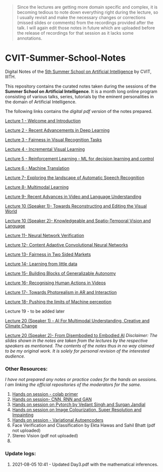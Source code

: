 
>  Since the lectures are getting more domain specific and complex, it is becoming tedious to note down everything right during the lecture, so I usually revisit and make the necessary changes or corrections (missed slides or comments) from the recordings provided after the talk. I will again edit those notes in future which are uploaded before the release of recordings for that session as it lacks some annotations.

# CVIT-Summer-School-Notes
Digital Notes of the [5th Summer School on Artificial Intelligence](http://cvit.iiit.ac.in/summerschool2021/index.php) by CVIT, IIITH.

This repository contains the curated notes taken during the sessions of the __Summer School on Artificial Intelligence__.
It is a month long online program consisting of various talks, series, tutorials by the eminent personalities in the domain of Artificial Intelligence.

The following links contains the _digital pdf version_ of the notes prepared.

[Lecture 1 - Welcome and Introduction](https://github.com/ReboreExplore/CVIT-Summer-School-Notes/blob/main/Day%201.pdf)

[Lecture 2 - Recent Advancements in Deep Learning](https://github.com/ReboreExplore/CVIT-Summer-School-Notes/blob/main/Day%202.pdf)

[Lecture 3 - Fairness in Visual Recognition Tasks](https://github.com/ReboreExplore/CVIT-Summer-School-Notes/blob/main/Day%203.pdf)

[Lecture 4 - Incremental Visual Learning](https://github.com/ReboreExplore/CVIT-Summer-School-Notes/blob/main/Day%204.pdf)

[Lecture 5 - Reinforcement Learning - ML for decision learning and control](https://github.com/ReboreExplore/CVIT-Summer-School-Notes/blob/main/Day%205.pdf)

[Lecture 6 - Machine Translation](https://github.com/ReboreExplore/CVIT-Summer-School-Notes/blob/main/Day%206.pdf)

[Lecture 7- Exploring the landscape of Automatic Speech Recognition](https://github.com/ReboreExplore/CVIT-Summer-School-Notes/blob/main/Day%207.pdf)

[Lecture 8- Multimodal Learning](https://github.com/ReboreExplore/CVIT-Summer-School-Notes/blob/main/Day%208.pdf)

[Lecture 9- Recent Advances in Video and Language Understanding](https://github.com/ReboreExplore/CVIT-Summer-School-Notes/blob/main/Day%209.pdf)

[Lecture 10 (Speaker 1)- Towards Reconstructing and Editing the Visual World](https://github.com/ReboreExplore/CVIT-Summer-School-Notes/blob/main/Day%2010%20(%20Speaker%201).pdf)

[Lecture 10 (Speaker 2)- Knowledgeable and Spatio-Temporal Vision and Language](https://github.com/ReboreExplore/CVIT-Summer-School-Notes/blob/main/Day%2010%20(%20Speaker%201).pdf)

[Lecture 11- Neural Network Verification](https://github.com/ReboreExplore/CVIT-Summer-School-Notes/blob/main/Day%2011.pdf)

[Lecture 12- Content Adaptive Convolutional Neural Networks](https://github.com/ReboreExplore/CVIT-Summer-School-Notes/blob/main/Day%2012.pdf)

[Lecture 13- Fairness in Two Sided Markets](https://github.com/ReboreExplore/CVIT-Summer-School-Notes/blob/main/Day%2013.pdf)

[Lecture 14- Learning from little data](https://github.com/ReboreExplore/CVIT-Summer-School-Notes/blob/main/Day%2014.pdf)

[Lecture 15- Building Blocks of Generalizable Autonomy](https://github.com/ReboreExplore/CVIT-Summer-School-Notes/blob/main/Day%2015.pdf)

[Lecture 16- Recognising Human Actions in Videos](https://github.com/ReboreExplore/CVIT-Summer-School-Notes/blob/main/Day%2016-compressed.pdf)

[Lecture 17- Towards Photorealism in AR and Interaction](https://github.com/ReboreExplore/CVIT-Summer-School-Notes/blob/main/Day%2017.pdf)

[Lecture 18- Pushing the limits of Machine perception](https://github.com/ReboreExplore/CVIT-Summer-School-Notes/blob/main/Day%2018.pdf)

Lecture 19 - to be added later

[Lecture 20 (Speaker 1) - AI For Multimodal Understanding, Creative and Climate Change](https://github.com/ReboreExplore/CVIT-Summer-School-Notes/blob/main/Day%2020%20(Speaker%201).pdf)

[Lecture 20 (Speaker 2)- From Disembodied to Embodied AI](https://github.com/ReboreExplore/CVIT-Summer-School-Notes/blob/main/Day%2020%20(Speaker%202).pdf)
_Disclaimer: The slides shown in the notes are taken from the lectures by the respective speakers as mentioned. The contents of the notes thus in no way claimed 
to be my original work. It is solely for personal revision of the interested audience._

### Other Resources:
_I have not prepared any notes or practice codes for the hands on sessions. I am linking the official repositories of the moderators for the same._

1. [Hands on session - colab primer](https://github.com/ThrupthiAnn/ColabPrimerSS2021)
2. [Hands on session- CNN, RNN and GAN](https://github.com/ThrupthiAnn/SummerSchool2021_HandsOn_Aug7)
3. [Hands on session on Pytorch by Vedant Singh and Surgan Jandial](https://colab.research.google.com/drive/1FqHiNT-c3fNECJd2PITNuFVCoxIPBIir?usp=sharing)
4. [Hands on session on Image Colourization, Super Resolution and Impainting](https://github.com/Rudrabha/SS2021-19-08-2021)
5. [Hands on session - Variational Autoencoders](https://docs.google.com/presentation/d/1AuAr5JQH025OPVGMUyQ5iLUmFqf0UhndiyPkgXWpNpo/edit#slide=id.p)
6. Face Verification and Classification by Ekta Hawas and Sahil Bhatt (pdf not uploaded)
7. Stereo Vision (pdf not uploaded)
8. 
### Update logs:

1. 2021-08-05 10:41 - Updated Day3.pdf with the mathematical inferences.

